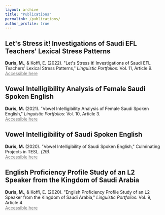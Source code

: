 ```yaml
---
layout: archive
title: "Publications"
permalink: /publications/
author_profile: true
---
```


## Let's Stress it! Investigations of Saudi EFL Teachers' Lexical Stress Patterns<br/>

**Duris, M.**, & Koffi, E. (2022). "Let's Stress it! Investigations of Saudi EFL Teachers' Lexical Stress Patterns," _Linguistic Portfolios:_ Vol. 11, Article 9.<br/>
<a href="https://repository.stcloudstate.edu/stcloud_ling/vol11/iss1/9/" style="color: grey; text-decoration: underline;text-decoration-style: dotted;">Accessible here</a>

## Vowel Intelligibility Analysis of Female Saudi Spoken English<br/>

**Duris, M.** (2021). "Vowel Intelligibility Analysis of Female Saudi Spoken English," _Linguistic Portfolios:_ Vol. 10, Article 3.<br/>
<a href="https://repository.stcloudstate.edu/stcloud_ling/vol10/iss1/3" style="color: grey; text-decoration: underline;text-decoration-style: dotted;">Accessible here</a>

## Vowel Intelligibility of Saudi Spoken English<br/>

**Duris, M.** (2020). "Vowel Intelligibility of Saudi Spoken English," Culminating Projects in TESL. _(29)_.<br/>
<a href="https://repository.stcloudstate.edu/tesl_etds/29" style="color: grey; text-decoration: underline;text-decoration-style: dotted;">Accessible here</a>

## English Proficiency Profile Study of an L2 Speaker from the Kingdom of Saudi Arabia<br/>

**Duris, M.**, & Koffi, E. (2020). "English Proficiency Profile Study of an L2 Speaker from the Kingdom of Saudi Arabia," _Linguistic Portfolios:_ Vol. 9, Article 4.<br/>
<a href="https://repository.stcloudstate.edu/stcloud_ling/vol9/iss1/4" style="color: grey; text-decoration: underline;text-decoration-style: dotted;">Accessible here</a>
